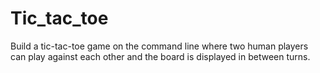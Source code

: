 # Tic_tac_toe

Build a tic-tac-toe game on the command line where two human players can play against each other and the board is displayed in between turns.